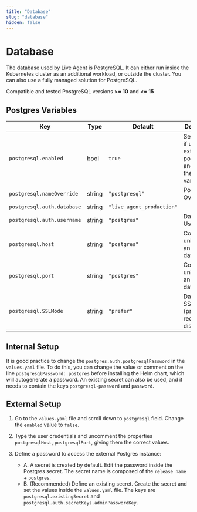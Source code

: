 ```yaml
---
title: "Database" 
slug: "database" 
hidden: false 
---
```


# Database

The database used by Live Agent is PostgreSQL. It can either run inside the Kubernetes cluster as an additional workload, or outside the cluster. You can also use a fully managed solution for PostgreSQL.

Compatible and tested PostgreSQL versions **>= 10** and **<= 15**

## Postgres Variables

| Key                        | Type   | Default                   | Description                                                                   |
|----------------------------|--------|---------------------------|-------------------------------------------------------------------------------|
| `postgresql.enabled`       | bool   | `true`                    | Set to `false` if using an external postgres, and modify the below variables. |
| `postgresql.nameOverride`  | string | `"postgresql"`            | Pod Name Override                                                             |
| `postgresql.auth.database` | string | `"live_agent_production"` |
| `postgresql.auth.username` | string | `"postgres"`              | Database User                                                                 |
| `postgresql.host`          | string | `"postgres"`              | Commented, unless using an external database.                                 |
| `postgresql.port`          | string | `"postgres"`              | Commented, unless using an external database.                                 |
| `postgresql.SSLMode`       | string | `"prefer"`                | Database SSL Mode (prefer, require, disable)                                  |

## Internal Setup

It is good practice to change the `postgres.auth.postgresqlPassword` in the `values.yaml` file. To do this, you can change the value or comment on the line `postgresqlPassword: postgres` before installing the Helm chart, which will autogenerate a password. An existing secret can also be used, and it needs to contain the keys `postgresql-password` and `password`.

## External Setup

1. Go to the `values.yaml` file and scroll down to `postgresql` field. Change the `enabled` value to `false`.

2. Type the user credentials and uncomment the properties `postgresqlHost`, `postgresqlPort`, giving them the correct values.

3. Define a password to access the external Postgres instance:
   - A. A secret is created by default. Edit the password inside the Postgres secret. The secret name is composed of the `release name` + `postgres`.
   - B. (Recommended) Define an existing secret. Create the secret and set the values inside the `values.yaml` file. The keys are `postgresql.existingSecret` and `postgresql.auth.secretKeys.adminPasswordKey`.
